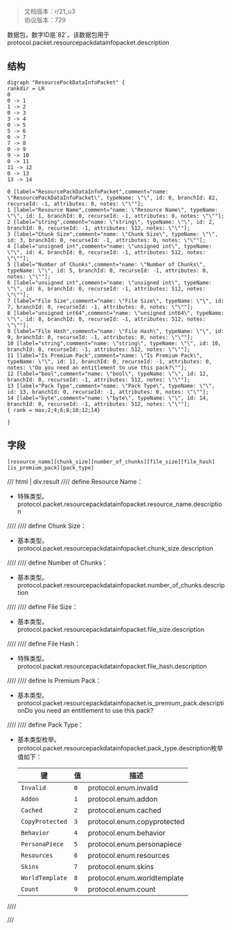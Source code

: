 # <!-- md:samp ResourcePackDataInfoPacket -->

> 文档版本：r/21_u3<br/>协议版本：729

<!-- md:samp ResourcePackDataInfoPacket -->数据包，数字ID是`82`。该数据包用于protocol.packet.resourcepackdatainfopacket.description

## 结构

```viz
digraph "ResourcePackDataInfoPacket" {
rankdir = LR
0
0 -> 1
1 -> 2
0 -> 3
3 -> 4
0 -> 5
5 -> 6
0 -> 7
7 -> 8
0 -> 9
9 -> 10
0 -> 11
11 -> 12
0 -> 13
13 -> 14

0 [label="ResourcePackDataInfoPacket",comment="name: \"ResourcePackDataInfoPacket\", typeName: \"\", id: 0, branchId: 82, recurseId: -1, attributes: 0, notes: \"\""];
1 [label="Resource Name",comment="name: \"Resource Name\", typeName: \"\", id: 1, branchId: 0, recurseId: -1, attributes: 0, notes: \"\""];
2 [label="string",comment="name: \"string\", typeName: \"\", id: 2, branchId: 0, recurseId: -1, attributes: 512, notes: \"\""];
3 [label="Chunk Size",comment="name: \"Chunk Size\", typeName: \"\", id: 3, branchId: 0, recurseId: -1, attributes: 0, notes: \"\""];
4 [label="unsigned int",comment="name: \"unsigned int\", typeName: \"\", id: 4, branchId: 0, recurseId: -1, attributes: 512, notes: \"\""];
5 [label="Number of Chunks",comment="name: \"Number of Chunks\", typeName: \"\", id: 5, branchId: 0, recurseId: -1, attributes: 0, notes: \"\""];
6 [label="unsigned int",comment="name: \"unsigned int\", typeName: \"\", id: 6, branchId: 0, recurseId: -1, attributes: 512, notes: \"\""];
7 [label="File Size",comment="name: \"File Size\", typeName: \"\", id: 7, branchId: 0, recurseId: -1, attributes: 0, notes: \"\""];
8 [label="unsigned int64",comment="name: \"unsigned int64\", typeName: \"\", id: 8, branchId: 0, recurseId: -1, attributes: 512, notes: \"\""];
9 [label="File Hash",comment="name: \"File Hash\", typeName: \"\", id: 9, branchId: 0, recurseId: -1, attributes: 0, notes: \"\""];
10 [label="string",comment="name: \"string\", typeName: \"\", id: 10, branchId: 0, recurseId: -1, attributes: 512, notes: \"\""];
11 [label="Is Premium Pack",comment="name: \"Is Premium Pack\", typeName: \"\", id: 11, branchId: 0, recurseId: -1, attributes: 0, notes: \"Do you need an entitlement to use this pack?\""];
12 [label="bool",comment="name: \"bool\", typeName: \"\", id: 12, branchId: 0, recurseId: -1, attributes: 512, notes: \"\""];
13 [label="Pack Type",comment="name: \"Pack Type\", typeName: \"\", id: 13, branchId: 0, recurseId: -1, attributes: 0, notes: \"\""];
14 [label="byte",comment="name: \"byte\", typeName: \"\", id: 14, branchId: 0, recurseId: -1, attributes: 512, notes: \"\""];
{ rank = max;2;4;6;8;10;12;14}

}

```

## 字段

```title='ResourcePackDataInfoPacket'
[resource_name][chunk_size][number_of_chunks][file_size][file_hash][is_premium_pack][pack_type]
```

/// html | div.result
//// define
Resource Name：[<!-- md:samp string -->](../types/string.md)

- 特殊类型。protocol.packet.resourcepackdatainfopacket.resource_name.description


////
//// define
Chunk Size：<!-- md:samp unsigned int -->

- 基本类型。protocol.packet.resourcepackdatainfopacket.chunk_size.description


////
//// define
Number of Chunks：<!-- md:samp unsigned int -->

- 基本类型。protocol.packet.resourcepackdatainfopacket.number_of_chunks.description


////
//// define
File Size：<!-- md:samp unsigned int64 -->

- 基本类型。protocol.packet.resourcepackdatainfopacket.file_size.description


////
//// define
File Hash：[<!-- md:samp string -->](../types/string.md)

- 特殊类型。protocol.packet.resourcepackdatainfopacket.file_hash.description


////
//// define
Is Premium Pack：<!-- md:samp bool -->

- 基本类型。protocol.packet.resourcepackdatainfopacket.is_premium_pack.descriptionDo you need an entitlement to use this pack?


////
//// define
Pack Type：<!-- md:samp byte -->

- 基本类型枚举。protocol.packet.resourcepackdatainfopacket.pack_type.description枚举值如下：

  |键|值|描述|
  |---|---|---|
  |`Invalid`|`0`|protocol.enum.invalid|
  |`Addon`|`1`|protocol.enum.addon|
  |`Cached`|`2`|protocol.enum.cached|
  |`CopyProtected`|`3`|protocol.enum.copyprotected|
  |`Behavior`|`4`|protocol.enum.behavior|
  |`PersonaPiece`|`5`|protocol.enum.personapiece|
  |`Resources`|`6`|protocol.enum.resources|
  |`Skins`|`7`|protocol.enum.skins|
  |`WorldTemplate`|`8`|protocol.enum.worldtemplate|
  |`Count`|`9`|protocol.enum.count|



////

///


